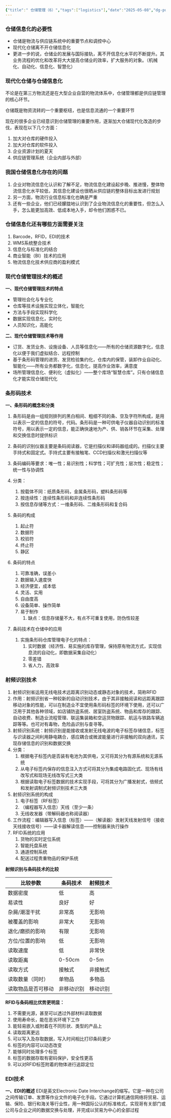 ```yaml
---
{"title":" 仓储管理（6）","tags":["logistics"],"date":"2025-05-08","dg-publish":true,"permalink":"/jask/input///6/","dgPassFrontmatter":true}
---
```


### 仓储信息化的必要性
- 仓储是物流与供应链系统中的重要节点和调控中心
- 现代化仓储离不开仓储信息化
- 更进一步的说，仓储业的发展与国际接轨，离不开信息化水平的不断提升。其业务流程的优化和改革将大大提高仓储业的效率，扩大服务的对象。（机械化、自动化、信息化、智慧化）

### 现代化仓储与仓储信息化
不论是在第三方物流还是在大型企业自营的物流体系中，仓储管理都是供应链管理的核心环节。

仓储既是物资流转的一个重要枢纽，也是信息流通的一个重要环节

现在的很多企业已经意识到仓储管理的重要作用，逐渐加大仓储现代化改造的步伐，表现在以下几个方面：
1. 加大对仓库的硬件投入
2. 加大对仓库的软件投入
3. 企业资源计划的夏天
4. 供应链管理系统（企业内部与外部）

### 我国仓储信息化存在的问题
1. 企业对物流信息化认识和了解不足，物流信息化建设起步晚、推进慢，整体物流信息化水平较低，其信息化建设也很晒从供应链的整体目标出发进行规划
2. 另一方面，物流行业信息标准化也确是严重
3. 还有一些企业，他们已经朦胧地认识到了企业物流信息化的重要性，但怎么入手，怎么能更加高效、低成本地入手，却令他们困惑不已。

### 仓储信息化还有哪些方面需要关注
1. Barcode，RFID，EDI的技术
2. WMS系统整合技术
3. 信息化与标准化的结合
4. 商业智能（BI）技术的应用
5. 物流信息化技术供应商的盈利模式

### 现代仓储管理技术的概述
**一、现代仓储管理技术的特点**
- 管理社会化与专业化
- 仓库等技术设施实现立体化，智能化
- 方法与手段实现科学化
- 数据实现信息化，实时化
- 人员知识化，高能化

**二、现代仓储管理技术等作用**
- 订货、发货业务、设施设备、人员等信息化——所有的仓储资源数字化，信息化以便于我们虚拟结合、远程控制
- 基于条形码管理的进货、发货检验集约化，仓库内的保管，装卸作业自动化、智能化——所有业务都数字化，信息化，提高作业效率，满意度
- 场所管理信息化、便利化（虚拟化）——整个库场“智慧仓库”。只有仓储信息化才能实现仓储现代化

### 条形码技术
**一、条形码的概念和分类**
1. 条形码是由一组规则排列的黑白相间、粗细不同的条、空及字符所构成，是用以表示一定的信息的符号，代码。条形码是一种可供电子仪器自动识别的标准符号，用以表示一定的信息，能正确快速地为产、供、销各环节在采集、处理和交换信息时提供标识

2. 条码的识别仪器主要是条码阅读器，它是扫描仪和译码器组成的。扫描仪主要手持式和固定式。手持式主要有接触笔、CCD扫描仪和激光扫描仪等
3. 条码编码等要求：唯一性；易识别性；科学性；可扩充性；层次性；稳定性；统一性与协调性
4. 分类：
	1. 按载体不同：纸质条形码，金属条形码，塑料条形码等
	2. 按连续性：连续性条形码和非连续性条形码
	3. 按信息存储等方式：一维条形码、二维条形码和复合码
5. 条码的构成
	1. 起止符
	2. 数据符
	3. 校验符
	4. 终止符
	5. 静区
6. 条码的特点
	1. 可靠准确，误差小
	2. 数据输入速度快
	3. 经济便宜，成本低
	4. 灵活、实用
	5. 自由度高
	6. 设备简单、操作简单
	7. 易于制作
		1. 缺点：信息存储量不大，有点不可重复使用，防伪性较差
7. 条码技术在仓储中的应用
	1. 实施条形码仓库管理电子化的特点：
		1. 实时数据（经济性、易实施的库存管理，保持原有物流方式，实现信息流的自动化，即数据采集自动化）
		2. 零差错
		3. 省人力，高效率

### 射频识别技术
1. 射频识别省运用无线电技术远距离识别动态或静态对象的技术，简称RFID
2. 作用：射频识别省一种较新的自动识别技术，由于其非接触阅读和远距离跟踪移动对象的性能，可以在制造业不宜使用条形码标签的环境下使用，还可以广泛用于其他各种领域，如店铺防盗系统、居室防盗系统、物品和库存的跟踪、自动收费、制造业流程管理、联运集装箱和空运货物跟踪、航运与铁路车辆追踪等等。也可对有毒物，危险品识别与查寻等。
3. 射频识别系统：射频识别是能接收或发射无线电波的电子标签存储信息，标签与识读器之间利用静电耦合，感应耦合或微波能量进行非接触的双向通讯，实现存储信息的识别和数据交换
4. 分类：
	1. 根据电子标签内是否装有电池为其供电，又可将其分为有源系统和无源系统
	2. 从电子标签内保存的信息注入方式可将其分为集成电路固化式、现场有线改写式和现场无线改写式三大类
	3. 根据读取电子标签数据的技术实现手段，可将其分为广播发射式，倍频式和发射调制式射频识别技术三大类
5. 射频识别系统的构成
	1. 电子标签（RF标签）
	2. （编程器写入信息）天线（至少一条）
	3. 无线收发器（带解码器也称阅读器）
6. 工作流程：编辑器写入信息（标签）——（解读器）发射天线发射信号（接收天线接收信号）——读卡器解读信息——控制器来执行操作
7. RFID系统的应用
	1. 货物的实时定位系统
	2. 智能托盘系统
	3. 通道控制系统
	4. 配送过程贵重物品的保护系统

**射频识别与条码技术的比较**


| 比较参数      | 条码技术   | 射频技术 |
| --------- | ------ | ---- |
| 数据密度      | 低      | 高    |
| 易读性       | 良好     | 好    |
| 杂屑/潮湿干扰   | 非常高    | 无影响  |
| 被覆盖的影响    | 非常大    | 无影响  |
| 退化/磨损的影响  | 有限     | 无影响  |
| 方位/位置的影响  | 低      | 无影响  |
| 读取速度      | 低      | 非常快  |
| 读取距离      | 0-50cm | 0-5m |
| 读取方式      | 接触式    | 非接触式 |
| 读取数量（同时）  | 单物品    | 多物品  |
| 读取物品是否可移动 | 非移动识别  | 移动识别 |
**RFID与条码相比优势更明显：**
1. 不需要光源，甚至可以透过外部材料读取数据
2. 使用寿命长，能在恶劣环境下工作
3. 能轻易嵌入或附着在不同形状、类型的产品上
4. 读取距离更远
5. 可以写入及存取数据，写入时间相比打印条码更少
6. 标签的内容可以动态改变
7. 能够同时处理多个标签
8. 标签的数据存取有密码保护，安全性更高
9. 可以对RFID标签附着的物体进行追踪定位

### EDI技术
**一、EDI的概述**
EDI是英文Electronic Date Interchange的缩写。它是一种在公司之间传输订单、发票等作业文件的电子化手段。它通过计算机通信网络将贸易、运输、保险、银行和海关等行业性，用一种国际公认的标准格式，实现哥有关部门或公司与企业之间的数据交换与处理，并完成以贸易为中心的全部过程